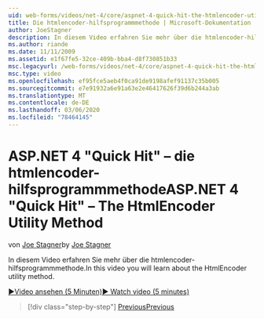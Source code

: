 ```yaml
---
uid: web-forms/videos/net-4/core/aspnet-4-quick-hit-the-htmlencoder-utility-method
title: Die htmlencoder-hilfsprogrammmethode | Microsoft-Dokumentation
author: JoeStagner
description: In diesem Video erfahren Sie mehr über die htmlencoder-hilfsprogrammmethode.
ms.author: riande
ms.date: 11/11/2009
ms.assetid: e1f67fe5-32ce-409b-bba4-d8f730851b33
msc.legacyurl: /web-forms/videos/net-4/core/aspnet-4-quick-hit-the-htmlencoder-utility-method
msc.type: video
ms.openlocfilehash: ef95fce5aeb4f0ca91de9198afef91137c35b005
ms.sourcegitcommit: e7e91932a6e91a63e2e46417626f39d6b244a3ab
ms.translationtype: MT
ms.contentlocale: de-DE
ms.lasthandoff: 03/06/2020
ms.locfileid: "78464145"
---
```

# <a name="aspnet-4-quick-hit--the-htmlencoder-utility-method"></a><span data-ttu-id="73e2b-103">ASP.NET 4 "Quick Hit" – die htmlencoder-hilfsprogrammmethode</span><span class="sxs-lookup"><span data-stu-id="73e2b-103">ASP.NET 4 "Quick Hit" – The HtmlEncoder Utility Method</span></span>

<span data-ttu-id="73e2b-104">von [Joe Stagner](https://github.com/JoeStagner)</span><span class="sxs-lookup"><span data-stu-id="73e2b-104">by [Joe Stagner](https://github.com/JoeStagner)</span></span>

<span data-ttu-id="73e2b-105">In diesem Video erfahren Sie mehr über die htmlencoder-hilfsprogrammmethode.</span><span class="sxs-lookup"><span data-stu-id="73e2b-105">In this video you will learn about the HtmlEncoder utility method.</span></span>

[<span data-ttu-id="73e2b-106">&#9654;Video ansehen (5 Minuten)</span><span class="sxs-lookup"><span data-stu-id="73e2b-106">&#9654; Watch video (5 minutes)</span></span>](https://channel9.msdn.com/Blogs/ASP-NET-Site-Videos/aspnet-4-quick-hit-the-htmlencoder-utility-method)

> [!div class="step-by-step"]
> [<span data-ttu-id="73e2b-107">Previous</span><span class="sxs-lookup"><span data-stu-id="73e2b-107">Previous</span></span>](aspnet-4-quick-hit-predictable-client-ids.md)
